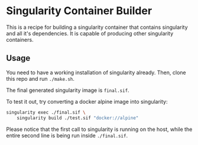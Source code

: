 # Singularity Container Builder
This is a recipe for building a singularity container that contains
singularity and all it's dependencies. It is capable of producing other
singularity containers.

## Usage
You need to have a working installation of singularity already. Then, clone this
repo and run `./make.sh`.

The final generated singularity image is `final.sif`.


To test it out, try converting a docker alpine image into singularity:
```bash
singularity exec ./final.sif \
    singularity build ./test.sif "docker://alpine"
```

Please notice that the first call to singularity is running on the host, while
the entire second line is being run inside `./final.sif`.
